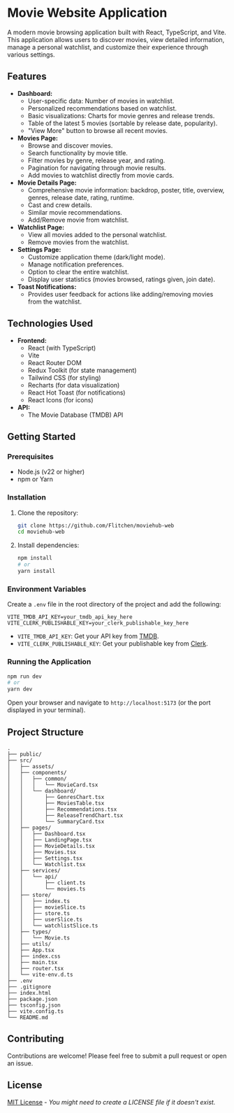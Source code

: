 # Movie Website Application

A modern movie browsing application built with React, TypeScript, and Vite. This application allows users to discover movies, view detailed information, manage a personal watchlist, and customize their experience through various settings.

## Features

- **Dashboard:**
  - User-specific data: Number of movies in watchlist.
  - Personalized recommendations based on watchlist.
  - Basic visualizations: Charts for movie genres and release trends.
  - Table of the latest 5 movies (sortable by release date, popularity).
  - "View More" button to browse all recent movies.
- **Movies Page:**
  - Browse and discover movies.
  - Search functionality by movie title.
  - Filter movies by genre, release year, and rating.
  - Pagination for navigating through movie results.
  - Add movies to watchlist directly from movie cards.
- **Movie Details Page:**
  - Comprehensive movie information: backdrop, poster, title, overview, genres, release date, rating, runtime.
  - Cast and crew details.
  - Similar movie recommendations.
  - Add/Remove movie from watchlist.
- **Watchlist Page:**
  - View all movies added to the personal watchlist.
  - Remove movies from the watchlist.
- **Settings Page:**
  - Customize application theme (dark/light mode).
  - Manage notification preferences.
  - Option to clear the entire watchlist.
  - Display user statistics (movies browsed, ratings given, join date).
- **Toast Notifications:**
  - Provides user feedback for actions like adding/removing movies from the watchlist.

## Technologies Used

- **Frontend:**
  - React (with TypeScript)
  - Vite
  - React Router DOM
  - Redux Toolkit (for state management)
  - Tailwind CSS (for styling)
  - Recharts (for data visualization)
  - React Hot Toast (for notifications)
  - React Icons (for icons)
- **API:**
  - The Movie Database (TMDB) API

## Getting Started

### Prerequisites

- Node.js (v22 or higher)
- npm or Yarn

### Installation

1.  Clone the repository:
    ```bash
    git clone https://github.com/Flitchen/moviehub-web
    cd moviehub-web
    ```
2.  Install dependencies:
    ```bash
    npm install
    # or
    yarn install
    ```

### Environment Variables

Create a `.env` file in the root directory of the project and add the following:

```
VITE_TMDB_API_KEY=your_tmdb_api_key_here
VITE_CLERK_PUBLISHABLE_KEY=your_clerk_publishable_key_here
```

- `VITE_TMDB_API_KEY`: Get your API key from [TMDB](https://www.themoviedb.org/documentation/api).
- `VITE_CLERK_PUBLISHABLE_KEY`: Get your publishable key from [Clerk](https://clerk.com/).

### Running the Application

```bash
npm run dev
# or
yarn dev
```

Open your browser and navigate to `http://localhost:5173` (or the port displayed in your terminal).

## Project Structure

```
.
├── public/
├── src/
│   ├── assets/
│   ├── components/
│   │   ├── common/
│   │   │   └── MovieCard.tsx
│   │   └── dashboard/
│   │       ├── GenresChart.tsx
│   │       ├── MoviesTable.tsx
│   │       ├── Recommendations.tsx
│   │       ├── ReleaseTrendChart.tsx
│   │       └── SummaryCard.tsx
│   ├── pages/
│   │   ├── Dashboard.tsx
│   │   ├── LandingPage.tsx
│   │   ├── MovieDetails.tsx
│   │   ├── Movies.tsx
│   │   ├── Settings.tsx
│   │   └── Watchlist.tsx
│   ├── services/
│   │   └── api/
│   │       ├── client.ts
│   │       └── movies.ts
│   ├── store/
│   │   ├── index.ts
│   │   ├── movieSlice.ts
│   │   ├── store.ts
│   │   ├── userSlice.ts
│   │   └── watchlistSlice.ts
│   ├── types/
│   │   └── Movie.ts
│   ├── utils/
│   ├── App.tsx
│   ├── index.css
│   ├── main.tsx
│   ├── router.tsx
│   └── vite-env.d.ts
├── .env
├── .gitignore
├── index.html
├── package.json
├── tsconfig.json
├── vite.config.ts
└── README.md
```

## Contributing

Contributions are welcome! Please feel free to submit a pull request or open an issue.

## License

[MIT License](LICENSE) - _You might need to create a LICENSE file if it doesn't exist._
